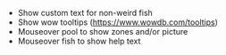 - Show custom text for non-weird fish
- Show wow tooltips (https://www.wowdb.com/tooltips)
- Mouseover pool to show zones and/or picture
- Mouseover fish to show help text